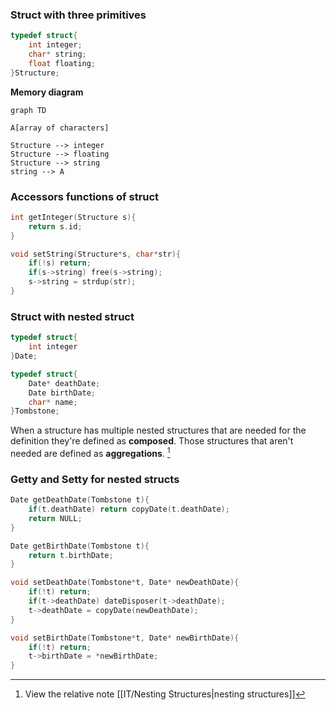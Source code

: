 ### Struct with three primitives
```c
typedef struct{
	int integer;
	char* string;
	float floating;
}Structure;
```

**Memory diagram**
```mermaid
graph TD

A[array of characters]

Structure --> integer
Structure --> floating
Structure --> string 
string --> A

```
### Accessors functions of struct
```C
int getInteger(Structure s){
	return s.id;
}

void setString(Structure*s, char*str){
	if(!s) return;
	if(s->string) free(s->string);
	s->string = strdup(str);
}
```

### Struct with nested struct
```C
typedef struct{
	int integer
}Date;

typedef struct{
	Date* deathDate;
	Date birthDate;
	char* name;
}Tombstone;
```

When a structure has multiple nested structures that are needed for the definition they're defined as **composed**. Those structures that aren't needed are defined as **aggregations**. [^1]
### Getty and Setty for nested structs
```C
Date getDeathDate(Tombstone t){
	if(t.deathDate) return copyDate(t.deathDate);
	return NULL;
}

Date getBirthDate(Tombstone t){
	return t.birthDate;
}

void setDeathDate(Tombstone*t, Date* newDeathDate){
	if(!t) return;
	if(t->deathDate) dateDisposer(t->deathDate);
	t->deathDate = copyDate(newDeathDate);
}

void setBirthDate(Tombstone*t, Date* newBirthDate){
	if(!t) return;
	t->birthDate = *newBirthDate;
}
```


[^1]: View the relative note [[IT/Nesting Structures|nesting structures]]
